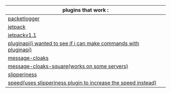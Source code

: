 <html>

<body class="stackedit">

<table>
<thead>
<tr>
<th>plugins that work :</th>
</tr>
</thead>
<tbody>
<tr>
<td><a href="https://github.com/radmanplays/eaglerreborn-plugins/blob/main/packetlogger-v1.0.js">packetlogger</a></td>
</tr>
<tr>
<td><a href="https://github.com/radmanplays/eaglerreborn-plugins/blob/main/jetpack.js">jetpack</a></td>
</tr>
<tr>
<td><a href="https://github.com/radmanplays/eaglerreborn-plugins/blob/main/jetpack-v1.1.js">jetpackv1.1</a></td>
</tr>
<tr>
<td><a href="https://github.com/radmanplays/eaglerreborn-plugins/blob/main/plugin-api.js">pluginapi(i wanted to see if i can make commands with pluginapi)</a></td>
</tr>
<tr>
<td><a href="https://github.com/radmanplays/eaglerreborn-plugins/blob/main/message-cloaks.js">message-cloaks</a></td>
</tr>
<tr>
<td><a href="https://github.com/radmanplays/eaglerreborn-plugins/blob/main/message-cloaks-square.js">message-cloaks-square(works on some servers)</a></td>
</tr>
<tr>
<td><a href="https://github.com/radmanplays/eaglerreborn-plugins/blob/main/slipperiness.js">slipperiness</a></td>
</tr>
<tr>
<td><a href="https://github.com/radmanplays/eaglerreborn-plugins/blob/main/speed.js">speed(uses slipperiness plugin to increase the speed instead)</a></td>
</tr>
</tbody>
</table>
</body>

</html>
